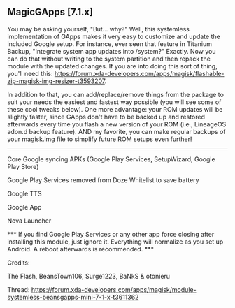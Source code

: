 ## MagicGApps [7.1.x]

You may be asking yourself, "But... why?" 
Well, this systemless implementation of GApps makes it very easy to customize and update the included Google setup. 
For instance, ever seen that feature in Titanium Backup, "Integrate system app updates into /system?" Exactly. Now you can do that without writing to the system partition and then repack the module with the updated changes. If you are into doing this sort of thing, you'll need this: https://forum.xda-developers.com/apps/magisk/flashable-zip-magisk-img-resizer-t3593207.

In addition to that, you can add/replace/remove things from the package to suit your needs the easiest and fastest way possible (you will see some of these cool tweaks below). One more advantage: your ROM updates will be slightly faster, since GApps don't have to be backed up and restored afterwards every time you flash a new version of your ROM (i.e., LineageOS adon.d backup feature). AND my favorite, you can make regular backups of your magisk.img file to simplify future ROM setups even further!
***
Core Google syncing APKs (Google Play Services, SetupWizard, Google Play Store)

Google Play Services removed from Doze Whitelist to save battery

Google TTS

Google App

Nova Launcher

*** If you find Google Play Services or any other app force closing after installing this module, just ignore it. Everything will normalize as you set up Android. A reboot afterwards is recommended. ***


Credits:

The Flash, BeansTown106, Surge1223, BaNkS & otonieru


Thread: https://forum.xda-developers.com/apps/magisk/module-systemless-beansgapps-mini-7-1-x-t3611362
